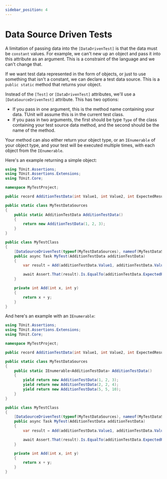 ```yaml
---
sidebar_position: 4
---
```


# Data Source Driven Tests

A limitation of passing data into the `[DataDrivenTest]` is that the data must be `constant` values. For example, we can't new up an object and pass it into this attribute as an argument. This is a constraint of the language and we can't change that.

If we want test data represented in the form of objects, or just to use something that isn't a constant, we can declare a test data source. This is a `public static` method that returns your object.


Instead of the `[Test]` or `[DataDrivenTest]` attributes, we'll use a `[DataSourceDrivenTest]` attribute.
This has two options:
- If you pass in one argument, this is the method name containing your data. TUnit will assume this is in the current test class.
- If you pass in two arguments, the first should be type `Type` of the class containing your test source data method, and the second should be the name of the method.

Your method can also either return your object type, or an `IEnumerable` of your object type, and your test will be executed multiple times, with each object from the `IEnumerable`.

Here's an example returning a simple object:

```csharp
using TUnit.Assertions;
using TUnit.Assertions.Extensions;
using TUnit.Core;

namespace MyTestProject;

public record AdditionTestData(int Value1, int Value2, int ExpectedResult);

public static class MyTestDataSources
{
    public static AdditionTestData AdditionTestData()
    {
        return new AdditionTestData(1, 2, 3);
    }
}

public class MyTestClass
{
    [DataSourceDrivenTest(typeof(MyTestDataSources), nameof(MyTestDataSources.AdditionTestData))]
    public async Task MyTest(AdditionTestData additionTestData)
    {
        var result = Add(additionTestData.Value1, additionTestData.Value2);

        await Assert.That(result).Is.EqualTo(additionTestData.ExpectedResult);
    }

    private int Add(int x, int y)
    {
        return x + y;
    }
}
```

And here's an example with an `IEnumerable`:

```csharp
using TUnit.Assertions;
using TUnit.Assertions.Extensions;
using TUnit.Core;

namespace MyTestProject;

public record AdditionTestData(int Value1, int Value2, int ExpectedResult);

public static class MyTestDataSources
{
    public static IEnumerable<AdditionTestData> AdditionTestData()
    {
        yield return new AdditionTestData(1, 2, 3);
        yield return new AdditionTestData(2, 2, 4);
        yield return new AdditionTestData(5, 5, 10);
    }
}

public class MyTestClass
{
    [DataSourceDrivenTest(typeof(MyTestDataSources), nameof(MyTestDataSources.AdditionTestData))]
    public async Task MyTest(AdditionTestData additionTestData)
    {
        var result = Add(additionTestData.Value1, additionTestData.Value2);

        await Assert.That(result).Is.EqualTo(additionTestData.ExpectedResult);
    }

    private int Add(int x, int y)
    {
        return x + y;
    }
}
```